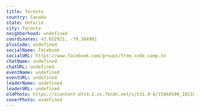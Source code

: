 ```yaml
---
title: Toronto
country: Canada
state: Ontario
city: Toronto
neighborhood: undefined
coordinates: 43.652921, -79.384901
plusCode: undefined
socialName: Facebook
socialURL: https://www.facebook.com/groups/free.code.camp.to
chatName: undefined
chatURL: undefined
eventName: undefined
eventURL: undefined
leaderName: undefined
leaderURL: undefined
oldPhoto: https://scontent-dft4-2.xx.fbcdn.net/v/t31.0-8/15068500_10210962248150704_3614548903645249833_o.jpg?oh=49670f8c4ac9b83dbbbb1207c3d2b780&oe=599725C0
coverPhoto: undefined
---
```

